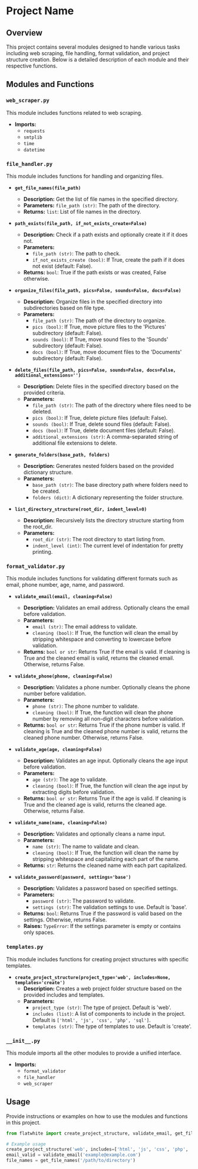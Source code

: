 # Project Name

## Overview

This project contains several modules designed to handle various tasks including web scraping, file handling, format validation, and project structure creation. Below is a detailed description of each module and their respective functions.

## Modules and Functions

### `web_scraper.py`

This module includes functions related to web scraping.

- **Imports:**
  - `requests`
  - `smtplib`
  - `time`
  - `datetime`

### `file_handler.py`

This module includes functions for handling and organizing files.

- **`get_file_names(file_path)`**
  - **Description:** Get the list of file names in the specified directory.
  - **Parameters:** `file_path (str)`: The path of the directory.
  - **Returns:** `list`: List of file names in the directory.

- **`path_exists(file_path, if_not_exists_create=False)`**
  - **Description:** Check if a path exists and optionally create it if it does not.
  - **Parameters:**
    - `file_path (str)`: The path to check.
    - `if_not_exists_create (bool)`: If True, create the path if it does not exist (default: False).
  - **Returns:** `bool`: True if the path exists or was created, False otherwise.

- **`organize_files(file_path, pics=False, sounds=False, docs=False)`**
  - **Description:** Organize files in the specified directory into subdirectories based on file type.
  - **Parameters:**
    - `file_path (str)`: The path of the directory to organize.
    - `pics (bool)`: If True, move picture files to the 'Pictures' subdirectory (default: False).
    - `sounds (bool)`: If True, move sound files to the 'Sounds' subdirectory (default: False).
    - `docs (bool)`: If True, move document files to the 'Documents' subdirectory (default: False).

- **`delete_files(file_path, pics=False, sounds=False, docs=False, additional_extensions='')`**
  - **Description:** Delete files in the specified directory based on the provided criteria.
  - **Parameters:**
    - `file_path (str)`: The path of the directory where files need to be deleted.
    - `pics (bool)`: If True, delete picture files (default: False).
    - `sounds (bool)`: If True, delete sound files (default: False).
    - `docs (bool)`: If True, delete document files (default: False).
    - `additional_extensions (str)`: A comma-separated string of additional file extensions to delete.

- **`generate_folders(base_path, folders)`**
  - **Description:** Generates nested folders based on the provided dictionary structure.
  - **Parameters:**
    - `base_path (str)`: The base directory path where folders need to be created.
    - `folders (dict)`: A dictionary representing the folder structure.

- **`list_directory_structure(root_dir, indent_level=0)`**
  - **Description:** Recursively lists the directory structure starting from the root_dir.
  - **Parameters:**
    - `root_dir (str)`: The root directory to start listing from.
    - `indent_level (int)`: The current level of indentation for pretty printing.

### `format_validator.py`

This module includes functions for validating different formats such as email, phone number, age, name, and password.

- **`validate_email(email, cleaning=False)`**
  - **Description:** Validates an email address. Optionally cleans the email before validation.
  - **Parameters:**
    - `email (str)`: The email address to validate.
    - `cleaning (bool)`: If True, the function will clean the email by stripping whitespace and converting to lowercase before validation.
  - **Returns:** `bool or str`: Returns True if the email is valid. If cleaning is True and the cleaned email is valid, returns the cleaned email. Otherwise, returns False.

- **`validate_phone(phone, cleaning=False)`**
  - **Description:** Validates a phone number. Optionally cleans the phone number before validation.
  - **Parameters:**
    - `phone (str)`: The phone number to validate.
    - `cleaning (bool)`: If True, the function will clean the phone number by removing all non-digit characters before validation.
  - **Returns:** `bool or str`: Returns True if the phone number is valid. If cleaning is True and the cleaned phone number is valid, returns the cleaned phone number. Otherwise, returns False.

- **`validate_age(age, cleaning=False)`**
  - **Description:** Validates an age input. Optionally cleans the age input before validation.
  - **Parameters:**
    - `age (str)`: The age to validate.
    - `cleaning (bool)`: If True, the function will clean the age input by extracting digits before validation.
  - **Returns:** `bool or str`: Returns True if the age is valid. If cleaning is True and the cleaned age is valid, returns the cleaned age. Otherwise, returns False.

- **`validate_name(name, cleaning=False)`**
  - **Description:** Validates and optionally cleans a name input.
  - **Parameters:**
    - `name (str)`: The name to validate and clean.
    - `cleaning (bool)`: If True, the function will clean the name by stripping whitespace and capitalizing each part of the name.
  - **Returns:** `str`: Returns the cleaned name with each part capitalized.

- **`validate_password(password, settings='base')`**
  - **Description:** Validates a password based on specified settings.
  - **Parameters:**
    - `password (str)`: The password to validate.
    - `settings (str)`: The validation settings to use. Default is 'base'.
  - **Returns:** `bool`: Returns True if the password is valid based on the settings. Otherwise, returns False.
  - **Raises:** `TypeError`: If the settings parameter is empty or contains only spaces.

### `templates.py`

This module includes functions for creating project structures with specific templates.

- **`create_project_structure(project_type='web', includes=None, templates='create')`**
  - **Description:** Creates a web project folder structure based on the provided includes and templates.
  - **Parameters:**
    - `project_type (str)`: The type of project. Default is 'web'.
    - `includes (list)`: A list of components to include in the project. Default is `['html', 'js', 'css', 'php', 'sql']`.
    - `templates (str)`: The type of templates to use. Default is 'create'.

### `__init__.py`

This module imports all the other modules to provide a unified interface.

- **Imports:**
  - `format_validator`
  - `file_handler`
  - `web_scraper`

## Usage

Provide instructions or examples on how to use the modules and functions in this project.

```python
from flatwhite import create_project_structure, validate_email, get_file_names

# Example usage
create_project_structure('web', includes=['html', 'js', 'css', 'php', 'sql'], templates='boilerplate')
email_valid = validate_email('example@example.com')
file_names = get_file_names('/path/to/directory')
